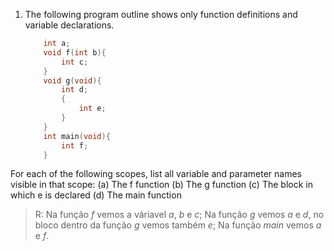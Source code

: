1) The following program outline shows only function definitions and variable declarations.
    ```C
        int a;
        void f(int b){
            int c;
        }
        void g(void){
            int d;
            {
                int e;
            }
        }
        int main(void){
            int f;
        }
    ```
For each of the following scopes, list all variable and parameter names visible in that scope:
(a) The f function
(b) The g function
(c) The block in which e is declared
(d) The main function

> R: Na função *f* vemos a váriavel *a*, *b* e *c*; Na função *g* vemos *a* e *d*, no bloco dentro da função *g* vemos também *e*; Na função *main* vemos *a* e *f*.